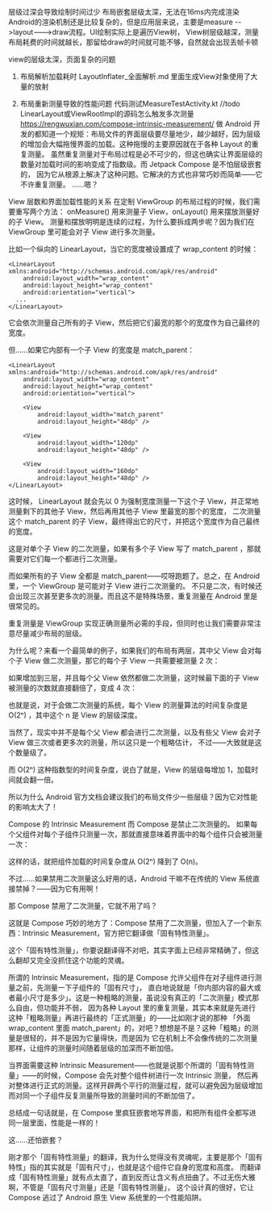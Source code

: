层级过深会导致绘制时间过少
布局嵌套层级太深，无法在16ms内完成渲染
Android的渲染机制还是比较复杂的，但是应用层来说，主要是measure -->layout--->draw流程。UI绘制实际上是遍历View树，
View树层级越深，测量布局耗费的时间就越长，那留给draw的时间就可能不够，自然就会出现丢帧卡顿


view的层级太深，页面复杂的问题
1. 布局解析加载耗时 
    LayoutInflater_全面解析.md  里面生成View对象使用了大量的放射

2. 布局重新测量导致的性能问题    代码测试MeasureTestActivity.kt   //todo LinearLayout或ViewRootImpl的源码怎么触发多次测量
https://rengwuxian.com/compose-intrinsic-measurement/
   做 Android 开发的都知道一个规矩：布局文件的界面层级要尽量地少，越少越好，因为层级的增加会大幅拖慢界面的加载。这种拖慢的主要原因就在于各种 Layout 的重复测量。
   虽然重复测量对于布局过程是必不可少的，但这也确实让界面层级的数量对加载时间的影响变成了指数级。而 Jetpack Compose 是不怕层级嵌套的，
   因为它从根源上解决了这种问题。它解决的方式也非常巧妙而简单——它不许重复测量。
……嗯？

View 层数和界面加载性能的关系
在定制 ViewGroup 的布局过程的时候，我们需要重写两个方法： onMeasure() 用来测量子 View，onLayout() 用来摆放测量好的子 View。
  测量和摆放明明是连续的过程，为什么要拆成两步呢？因为我们在 ViewGroup 里可能会对子 View 进行多次测量。

比如一个纵向的 LinearLayout，当它的宽度被设置成了 wrap_content 的时候：
```
<LinearLayout xmlns:android="http://schemas.android.com/apk/res/android"
    android:layout_width="wrap_content"
    android:layout_height="wrap_content"
    android:orientation="vertical">
  ...
</LinearLayout>
```
它会依次测量自己所有的子 View，然后把它们最宽的那个的宽度作为自己最终的宽度。

但……如果它内部有一个子 View 的宽度是 match_parent：
```
<LinearLayout xmlns:android="http://schemas.android.com/apk/res/android"
    android:layout_width="wrap_content"
    android:layout_height="wrap_content"
    android:orientation="vertical">

    <View
        android:layout_width="match_parent"
        android:layout_height="48dp" />

    <View
        android:layout_width="120dp"
        android:layout_height="48dp" />

    <View
        android:layout_width="160dp"
        android:layout_height="48dp" />
</LinearLayout>
```
这时候， LinearLayout 就会先以 0 为强制宽度测量一下这个子 View，并正常地测量剩下的其他子 View，然后再用其他子 View 里最宽的那个的宽度，
  二次测量这个 match_parent 的子 View，最终得出它的尺寸，并把这个宽度作为自己最终的宽度。

这是对单个子 View 的二次测量，如果有多个子 View 写了 match_parent ，那就需要对它们每一个都进行二次测量。

而如果所有的子 View 全都是 match_parent——哎呀跑题了。总之，在 Android 里，一个 ViewGroup 是可能对子 View 进行二次测量的。
  不只是二次，有时候还会出现三次甚至更多次的测量。而且这不是特殊场景，重复测量在 Android 里是很常见的。

重复测量是 ViewGroup 实现正确测量所必需的手段，但同时也让我们需要非常注意尽量减少布局的层级。

为什么呢？来看一个最简单的例子，如果我们的布局有两层，其中父 View 会对每个子 View 做二次测量，那它的每个子 View 一共需要被测量 2 次：

如果增加到三层，并且每个父 View 依然都做二次测量，这时候最下面的子 View 被测量的次数就直接翻倍了，变成 4 次：

也就是说，对于会做二次测量的系统，每个 View 的测量算法的时间复杂度是 O(2ⁿ) ，其中这个 n 是 View 的层级深度。

当然了，现实中并不是每个父 View 都会进行二次测量，以及有些父 View 会对子 View 做三次或者更多次的测量，所以这只是一个粗略估计，
   不过——大致就是这个数量级了。

而 O(2ⁿ) 这种指数型的时间复杂度，说白了就是，View 的层级每增加 1，加载时间就会翻一倍。

所以为什么 Android 官方文档会建议我们的布局文件少一些层级？因为它对性能的影响太大了！



Compose 的 Intrinsic Measurement
而 Compose 是禁止二次测量的。
如果每个父组件对每个子组件只测量一次，那就直接意味着界面中的每个组件只会被测量一次：

这样的话，就把组件加载的时间复杂度从 O(2ⁿ) 降到了 O(n)。

不过……如果禁用二次测量这么好用的话，Android 干嘛不在传统的 View 系统直接禁掉？——因为它有用啊！

那 Compose 禁用了二次测量，它就不用了吗？

这就是 Compose 巧妙的地方了：Compose 禁用了二次测量，但加入了一个新东西：Intrinsic Measurement，官方把它翻译做「固有特性测量」。

这个「固有特性测量」，你要说翻译得不对吧，其实字面上已经非常精确了，但这么翻却又完全没抓住这个功能的灵魂。

所谓的 Intrinsic Measurement，指的是 Compose 允许父组件在对子组件进行测量之前，先测量一下子组件的「固有尺寸」，
   直白地说就是「你内部内容的最大或者最小尺寸是多少」。这是一种粗略的测量，虽说没有真正的「二次测量」模式那么自由，但功能并不弱，
   因为各种 Layout 里的重复测量，其实本来就是先进行这种「粗略测量」再进行最终的「正式测量」的——比如刚才说的那种
  「外面 wrap_content 里面 match_parent」的，对吧？想想是不是？这种「粗略」的测量是很轻的，并不是因为它量得快，而是因为
  它在机制上不会像传统的二次测量那样，让组件的测量时间随着层级的加深而不断加倍。

当界面需要这种 Intrinsic Measurement——也就是说那个所谓的「固有特性测量」——的时候，Compose 会先对整个组件树进行一次 Intrinsic 测量，
  然后再对整体进行正式的测量。这样开辟两个平行的测量过程，就可以避免因为层级增加而对同一个子组件反复测量所导致的测量时间的不断加倍了。

总结成一句话就是，在 Compose 里疯狂嵌套地写界面，和把所有组件全都写进同一层里面，性能是一样的！

这……还怕嵌套？

刚才那个「固有特性测量」的翻译，我为什么觉得没有灵魂呢，主要是那个「固有特性」指的其实就是「固有尺寸」，也就是这个组件它自身的宽度和高度。
  而翻译成「固有特性测量」就有点太直了，直到反而让含义有点扭曲了。不过无伤大雅啊，不管是「固有尺寸测量」还是「固有特性测量」，
  这个设计真的很好，它让 Compose 逃过了 Android 原生 View 系统里的一个性能陷阱。